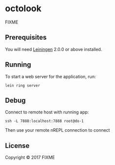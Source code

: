 # octolook

FIXME

## Prerequisites

You will need [Leiningen][] 2.0.0 or above installed.

[leiningen]: https://github.com/technomancy/leiningen

## Running

To start a web server for the application, run:

    lein ring server
    
## Debug
    
Connect to remote host with running app:

    ssh -L 7888:localhost:7888 root@do-1
    
Then use your remote nREPL connection to connect

## License

Copyright © 2017 FIXME
